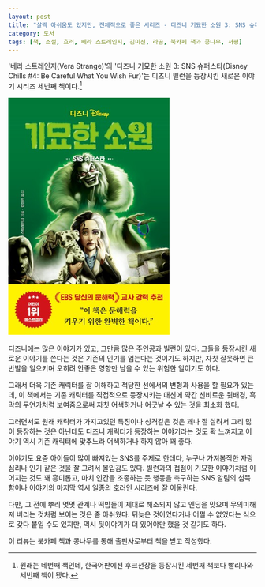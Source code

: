 ```yaml
---
layout: post
title: "살짝 아쉬움도 있지만, 전체적으로 좋은 시리즈 - 디즈니 기묘한 소원 3: SNS 슈퍼스타"
category: 도서
tags: [책, 소설, 호러, 베라 스트레인지, 김미선, 라곰, 북카페 책과 콩나무, 서평]
---
```


'베라 스트레인지(Vera Strange)'의
'디즈니 기묘한 소원 3: SNS 슈퍼스타(Disney Chills #4: Be Careful What You Wish Fur)'는
디즈니 빌런을 등장시킨 새로운 이야기 시리즈 세번째 책이다.[^1]

[^1]: 원래는 네번째 책인데, 한국어판에선 후크선장을 등장시킨 세번째 책보다 빨리나와 세번째 책이 됐다.

![표지](/images/disney-chills-4-be-careful-what-you-wish-fur-book-h480.jpg)

디즈니에는 많은 이야기가 있고,
그만큼 많은 주인공과 빌런이 있다.
그들을 등장시킨 새로운 이야기를 쓴다는 것은 기존의 인기를 업는다는 것이기도 하지만,
자칫 잘못하면 큰 반발을 일으키며 오히려 안좋은 영향만 남을 수 있는 위험한 일이기도 하다.

그래서 더욱 기존 캐릭터를 잘 이해하고 적당한 선에서의 변형과 사용을 할 필요가 있는데,
이 책에서는 기존 캐릭터를 직접적으로 등장시키는 대신에
약간 신비로운 뒷배경, 흑막의 무언가처럼 보여줌으로써
자칫 어색하거나 어긋날 수 있는 것을 최소화 했다.

그러면서도 원래 캐릭터가 가지고있던 특징이나 성격같은 것은 꽤나 잘 살려서
그리 많이 등장하는 것은 아닌데도 디즈니 캐릭터가 등장하는 이야기라는 것도 확 느껴지고
이야기 역시 기존 캐릭터에 맞추느라 어색하거나 하지 않아 꽤 좋다.

이야기도 요즘 아이들이 많이 빠져있는 SNS를 주제로 한데다,
누구나 가져봄직한 자랑 심리나 인기 같은 것을 잘 그려서 몰입감도 있다.
빌런과의 접점이 기묘한 이야기처럼 이어지는 것도 꽤 흥미롭고,
마치 인간을 조종하는 듯 행동을 촉구하는 SNS 알림의 섬뜩함이나 이야기의 마지막 역시
일종의 호러인 시리즈에 잘 어울린다.

다만, 그 전에 뿌리 몇몇 관계나 떡밥들이 제대로 해소되지 않고
엔딩을 맞으며 무의미해져 버리는 것처럼 보이는 것은 좀 아쉬웠다.
뒤늦은 것이었다거나 어쩔 수 없었다는 식으로 갖다 붙일 수도 있지만,
역시 뒷이야기가 더 있어야만 했을 것 같기도 하다.



<div class="im im-info">
이 리뷰는 북카페 책과 콩나무를 통해 출판사로부터 책을 받고 작성했다.
</div>
